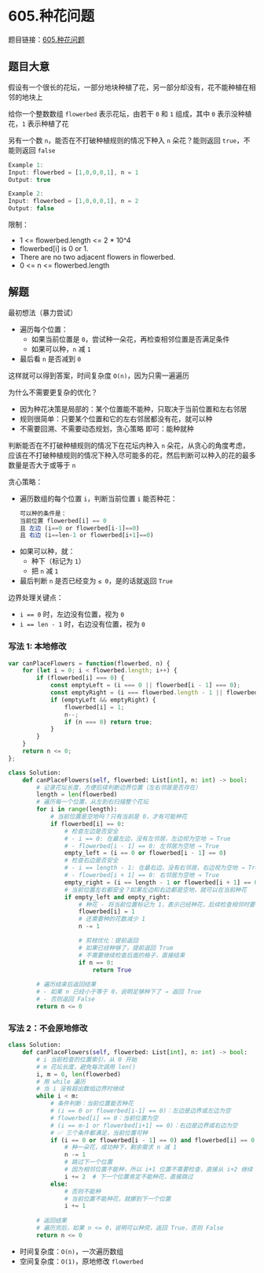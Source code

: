 # 605.种花问题

题目链接：[605.种花问题](https://leetcode.cn/problems/can-place-flowers/)

## 题目大意

假设有一个很长的花坛，一部分地块种植了花，另一部分却没有，花不能种植在相邻的地块上

给你一个整数数组 `flowerbed` 表示花坛，由若干 `0` 和 `1` 组成，其中 `0` 表示没种植花，`1` 表示种植了花

另有一个数 `n`，能否在不打破种植规则的情况下种入 `n` 朵花？能则返回 `true`，不能则返回 `false` 

```js
Example 1:
Input: flowerbed = [1,0,0,0,1], n = 1
Output: true

Example 2:
Input: flowerbed = [1,0,0,0,1], n = 2
Output: false
```

限制：
- 1 <= flowerbed.length <= 2 * 10^4
- flowerbed[i] is 0 or 1.
- There are no two adjacent flowers in flowerbed.
- 0 <= n <= flowerbed.length

## 解题

最初想法（暴力尝试）
- 遍历每个位置：
  - 如果当前位置是 `0`，尝试种一朵花，再检查相邻位置是否满足条件
  - 如果可以种，`n` 减 `1`
- 最后看 `n` 是否减到 `0`

这样就可以得到答案，时间复杂度 `O(n)`，因为只需一遍遍历

为什么不需要更复杂的优化？
- 因为种花决策是局部的：某个位置能不能种，只取决于当前位置和左右邻居
- 规则很简单：只要某个位置和它的左右邻居都没有花，就可以种
- 不需要回溯、不需要动态规划，贪心策略 即可：能种就种

判断能否在不打破种植规则的情况下在花坛内种入 `n` 朵花，从贪心的角度考虑，应该在不打破种植规则的情况下种入尽可能多的花，然后判断可以种入的花的最多数量是否大于或等于 `n`

贪心策略：
- 遍历数组的每个位置 `i`，判断当前位置 `i` 能否种花：
  ```js
  可以种的条件是：
  当前位置 flowerbed[i] == 0
  且 左边 (i==0 or flowerbed[i-1]==0)
  且 右边 (i==len-1 or flowerbed[i+1]==0)
  ```
- 如果可以种，就：
  - 种下（标记为 `1`）
  - 把 `n` 减 `1`
- 最后判断 `n` 是否已经变为 `≤ 0`，是的话就返回 `True`

边界处理关键点：
- `i == 0` 时，左边没有位置，视为 `0`
- `i == len - 1` 时，右边没有位置，视为 `0`

### 写法 1: 本地修改

```js
var canPlaceFlowers = function(flowerbed, n) {
    for (let i = 0; i < flowerbed.length; i++) {
        if (flowerbed[i] === 0) {
            const emptyLeft = (i === 0 || flowerbed[i - 1] === 0);
            const emptyRight = (i === flowerbed.length - 1 || flowerbed[i + 1] === 0);
            if (emptyLeft && emptyRight) {
                flowerbed[i] = 1;
                n--;
                if (n === 0) return true;
            }
        }
    }
    return n <= 0;
};
```
```python
class Solution:
    def canPlaceFlowers(self, flowerbed: List[int], n: int) -> bool:
        # 记录花坛长度，方便后续判断边界位置（左右邻居是否存在）
        length = len(flowerbed)
        # 遍历每一个位置，从左到右扫描整个花坛
        for i in range(length):
            # 当前位置是空地吗？只有当前是 0，才有可能种花
            if flowerbed[i] == 0:
                # 检查左边是否安全
                # - i == 0: 在最左边，没有左邻居，左边视为空地 → True
                # - flowerbed[i - 1] == 0: 左邻居为空地 → True
                empty_left = (i == 0 or flowerbed[i - 1] == 0)
                # 检查右边是否安全
                # - i == length - 1: 在最右边，没有右邻居，右边视为空地 → True
                # - flowerbed[i + 1] == 0: 右邻居为空地 → True
                empty_right = (i == length - 1 or flowerbed[i + 1] == 0)
                # 当前位置左右都安全？如果左边和右边都是空地，就可以在当前种花
                if empty_left and empty_right:
                    # 种花 - 将当前位置标记为 1，表示已经种花，后续检查相邻时要考虑
                    flowerbed[i] = 1
                    # 还需要种的花数减少 1
                    n -= 1

                    # 剪枝优化：提前返回
                    # 如果已经种够了，提前返回 True
                    # 不需要继续检查后面的格子，直接结束
                    if n == 0:
                        return True
        
        # 遍历结束后返回结果
        # - 如果 n 已经小于等于 0，说明足够种下了 → 返回 True
        # - 否则返回 False
        return n <= 0
```

### 写法 2：不会原地修改

```python
class Solution:
    def canPlaceFlowers(self, flowerbed: List[int], n: int) -> bool:
        # i 当前检查的位置索引，从 0 开始
        # m 花坛长度，避免每次调用 len()
        i, m = 0, len(flowerbed)
        # 用 while 遍历
        # 当 i 没有超出数组边界时继续
        while i < m:
            # 条件判断：当前位置能否种花
            # (i == 0 or flowerbed[i-1] == 0)：左边是边界或左边为空
            # flowerbed[i] == 0：当前位置为空
            # (i == m-1 or flowerbed[i+1] == 0)：右边是边界或右边为空
            # ✅ 三个条件都满足，当前位置可种
            if (i == 0 or flowerbed[i - 1] == 0) and flowerbed[i] == 0 and (i == m - 1 or flowerbed[i + 1] == 0):
                # 种一朵花，成功种下，剩余需求 n 减 1           
                n -= 1
                # 跳过下一个位置
                # 因为相邻位置不能种，所以 i+1 位置不需要检查，直接从 i+2 继续
                i += 2  # 下一个位置肯定不能种花，直接跳过
            else:
                # 否则不能种
                # 当前位置不能种花，就挪到下一个位置
                i += 1
        
        # 返回结果
        # 遍历完后，如果 n <= 0，说明可以种完，返回 True，否则 False
        return n <= 0
```

- 时间复杂度：`O(n)`，一次遍历数组
- 空间复杂度：`O(1)`，原地修改 `flowerbed`